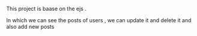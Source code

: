 This project is baase on the ejs .

In which we can see the  posts of users , we can update it and delete it and also  add new posts 
